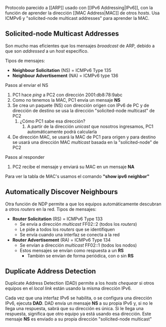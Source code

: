 Protocolo parecido a [[ARP]] usado con [[IPv6 Addressing|IPv6]], con la función de aprender la dirección [[MAC Address|MAC]] de otros *hosts*.
Usa ICMPv6 y "solicited-node multicast addresses" para aprender la MAC.


##  Solicited-node Multicast Addresses

Son mucho mas eficientes que los mensajes *broadcast* de ARP, debido a que son *addressed* a un *host* específico.

Tipos de mensajes:
- **Neighbour Solicitation** (NS) = ICMPv6 Type 135
- **Neighbour Advertisement** (NA) = ICMPv6 type 136


Pasos al enviar el NS
1. PC1 hace *ping* a PC2 con dirección 2001:db8:78:9abc
2. Como no tenemos la MAC, PC1 envía un mensaje **NS**
3. Se crea un paquete (NS) con dirección origen con IPv6 de PC y de dirección de destino se usa la  dirección "solicited-node multicast" de PC2
	1. ¿Cómo PC1 sabe esa dirección?
		1. A partir de la dirección *unicast* que nosotros ingresamos, PC1 automáticamente podrá calcularla
4. De dirección MAC, se usará la MAC de PC1 para origen y para destino se usará una dirección MAC *multicast* basada en la "solicited-node" de PC2 

Pasos al responder
1. PC2 recibe el mensaje y enviará su MAC en un mensaje **NA**


Para ver la tabla de MAC's usamos el comando **"show ipv6 neighbor"**

## Automatically Discover Neighbours

Otra función de NDP permite a que los equipos automáticamente descubran a otros *routers* en la red.
Tipos de mensajes:
- **Router Solicitation** (RS) = ICMPv6 Type 133
	- Se envía a dirección *multicast* FF02::2 (todos los *routers*)
	- Le pide a todos los *routers* que se identifiquen
	- Se envía cuando una interfaz se conecta a la red
- **Router Advertisement** (RA) = ICMPv6 Type 134
	- Se envían a dirección *multicast* FF02::1 (todos los nodos)
	- Estos mensajes se envían como respuesta a un **RS**
		- También se envían de forma periódica, con o sin **RS**



## Duplicate Address Detection

Duplicate Address Detection (DAD) permite a los *hosts* *chequear* si otros equipos en el *local link* están usando la misma dirección IPv6.

Cada vez que una interfaz IPv6 se habilita, o se configura una dirección IPv6, ejecuta **DAD**. DAD envía un mensaje **NS** a su propia IPv6 y, si no le llega una respuesta, sabrá que su dirección es única. Si le llega una respuesta, significa que otro equipo ya está usando esa dirección.
Este mensaje **NS** es enviado a su propia dirección "solicited-node multicast"